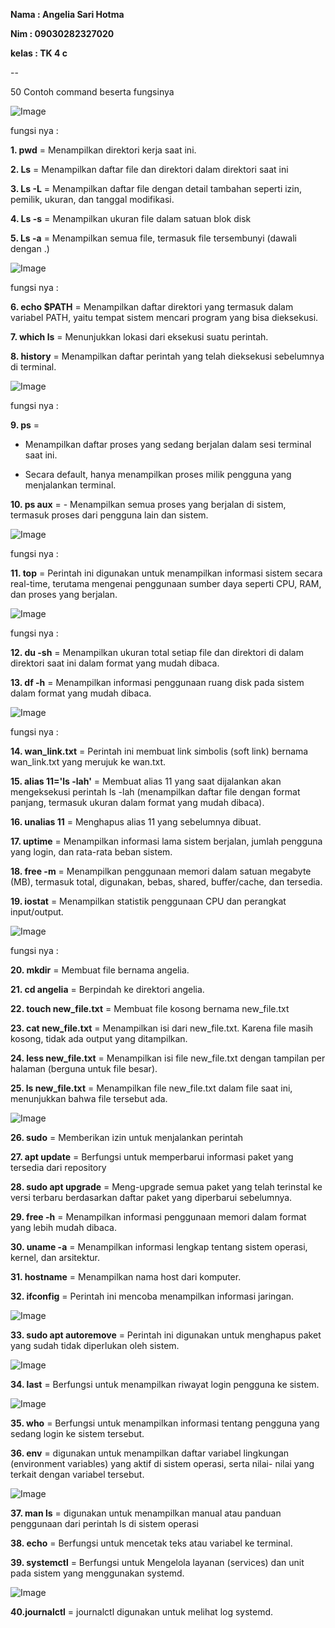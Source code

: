 **Nama   : Angelia Sari Hotma**

**Nim    : 09030282327020**

**kelas  : TK 4 c**

--

50 Contoh command beserta fungsinya

![Image](https://github.com/user-attachments/assets/550cd60a-77f7-48c1-ac54-5ed956e7ba12)

fungsi nya :

**1. pwd**  = Menampilkan direktori kerja saat ini.

**2. Ls**   = Menampilkan daftar file dan direktori dalam direktori saat ini

**3. Ls -L** = Menampilkan daftar file dengan detail tambahan seperti izin, pemilik, ukuran, dan tanggal modifikasi.

**4. Ls -s** = Menampilkan ukuran file dalam satuan blok disk

**5. Ls -a** = Menampilkan semua file, termasuk file tersembunyi (dawali dengan .)

![Image](https://github.com/user-attachments/assets/cdb5cefb-6dfb-4846-a243-b9af8990bda1)

fungsi nya :

**6. echo $PATH** = Menampilkan daftar direktori yang termasuk dalam variabel PATH, yaitu tempat sistem mencari program yang bisa dieksekusi.

**7. which ls**  = Menunjukkan lokasi dari eksekusi suatu perintah.

**8. history**   = Menampilkan daftar perintah yang telah dieksekusi sebelumnya di terminal.


![Image](https://github.com/user-attachments/assets/287f4b86-e039-4760-9dcb-028c2a1694bc)

fungsi nya :

**9. ps**   = 
- Menampilkan daftar proses yang sedang berjalan dalam sesi terminal saat ini.

- Secara default, hanya menampilkan proses milik pengguna yang menjalankan terminal.
           
**10. ps aux** = - Menampilkan semua proses yang berjalan di sistem, termasuk proses dari pengguna lain dan sistem.


![Image](https://github.com/user-attachments/assets/9b0dba20-9db1-43a5-ba46-7aed47479ec9)

fungsi nya :

 **11. top**  = Perintah ini digunakan untuk menampilkan informasi sistem secara real-time, terutama mengenai penggunaan sumber daya seperti CPU, RAM, dan proses yang berjalan.

![Image](https://github.com/user-attachments/assets/ba382a1d-b769-4bb3-8120-6079eb83813b)

fungsi nya :

**12. du -sh** = Menampilkan ukuran total setiap file dan direktori di dalam direktori saat ini dalam format yang mudah dibaca.

**13. df -h**  = Menampilkan informasi penggunaan ruang disk pada sistem dalam format yang mudah dibaca.


![Image](https://github.com/user-attachments/assets/d69ee8fb-b501-4a64-ad24-10a28470e978)

fungsi nya :

**14. wan_link.txt** = Perintah ini membuat link simbolis (soft link) bernama wan_link.txt yang merujuk ke wan.txt.

**15. alias 11='ls -lah'** = Membuat alias 11 yang saat dijalankan akan mengeksekusi perintah ls -lah (menampilkan daftar file dengan format panjang, termasuk ukuran dalam format yang mudah dibaca).

**16. unalias 11**    =  Menghapus alias 11 yang sebelumnya dibuat.

**17. uptime**      = Menampilkan informasi lama sistem berjalan, jumlah pengguna yang login, dan rata-rata beban sistem.

**18. free -m**     = Menampilkan penggunaan memori dalam satuan megabyte (MB), termasuk total, digunakan, bebas, shared, buffer/cache, dan tersedia.

**19. iostat**      = Menampilkan statistik penggunaan CPU dan perangkat input/output.


![Image](https://github.com/user-attachments/assets/a7483f1e-897e-4d1d-ad7d-8d8307e3c44b)


fungsi nya :

**20. mkdir** = Membuat file bernama angelia.

**21. cd angelia** = Berpindah ke direktori angelia.

**22. touch new_file.txt** = Membuat file kosong bernama new_file.txt

**23. cat new_file.txt**  = Menampilkan isi dari new_file.txt.
                        Karena file masih kosong, tidak ada output yang ditampilkan.

**24. less new_file.txt** = Menampilkan isi file new_file.txt dengan tampilan per halaman (berguna untuk file besar).

**25. ls new_file.txt** = Menampilkan file new_file.txt dalam file saat ini, menunjukkan bahwa file tersebut ada.

![Image](https://github.com/user-attachments/assets/260a5e2d-4a7e-4cf9-9f9d-fafc7a086da4)

**26. sudo** = Memberikan izin untuk menjalankan perintah

**27. apt update** = Berfungsi untuk memperbarui informasi paket yang tersedia dari repository

**28. sudo apt upgrade** = Meng-upgrade semua paket yang telah terinstal ke versi terbaru berdasarkan daftar paket yang diperbarui                                sebelumnya.

**29. free -h** = Menampilkan informasi penggunaan memori dalam format yang lebih mudah dibaca.

**30. uname -a** = Menampilkan informasi lengkap tentang sistem operasi, kernel, dan arsitektur.

**31. hostname** = Menampilkan nama host dari komputer.

**32. ifconfig** = Perintah ini mencoba menampilkan informasi jaringan.

![Image](https://github.com/user-attachments/assets/88935bf2-9b08-4079-a6bd-c43c4e7cc3cd)

**33. sudo apt autoremove** = Perintah ini digunakan untuk menghapus paket yang sudah tidak diperlukan oleh sistem.

![Image](https://github.com/user-attachments/assets/fd240f0f-0dbc-4dfc-bd95-dead90d07553)

**34. last** = Berfungsi untuk menampilkan riwayat login pengguna ke sistem.

![Image](https://github.com/user-attachments/assets/4bad40a0-efd3-4d13-a869-357947c11596)

**35. who** = Berfungsi untuk menampilkan informasi tentang pengguna yang sedang login ke sistem tersebut.

**36. env** = digunakan untuk menampilkan daftar variabel lingkungan (environment variables) yang aktif di sistem operasi, serta                     nilai- nilai yang terkait dengan variabel tersebut.

![Image](https://github.com/user-attachments/assets/1da484bb-4080-48a3-a80d-ef02a7d8d6e0)

**37. man ls** = digunakan untuk menampilkan manual atau panduan penggunaan dari perintah ls di sistem operasi

**38. echo** = Berfungsi untuk mencetak teks atau variabel ke terminal.

**39. systemctl** = Berfungsi untuk Mengelola layanan (services) dan unit pada sistem yang menggunakan systemd.

![Image](https://github.com/user-attachments/assets/9d876a05-8f21-4841-b416-88ba2221a7ae)

**40.journalctl** = journalctl digunakan untuk melihat log systemd.





















